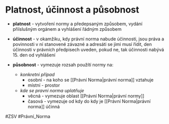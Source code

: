 # Platnost, účinnost a působnost

- **platnost** - vytvoření normy a předepsaným způsobem, vydání přííslušným orgánem a vyhlášení řádným způsobem

- **účinnost** - v okamžiku, kdy právní norma nabude účinnosti, jsou práva a povinnosti v ní stanovené závazné a adresáti se jimi musí řídit, den účinnosti v právních předpisech uveden, pokud ne, tak účinnosti nabývá 15. den od vyhlášení

- **působnost** -  vymezuje rozsah použítí normy na:
	- *konkretni případ* 
		- osobní - na koho se [[Právní Norma|právní norma]] vztahuje 
		- místní - prostor
	- *kde se pravni norma uplatňuje*
		- věcná - vymezuje oblast [[Právní Norma|právní normy]]
		- časová - vymezuje od kdy do kdy je [[Právní Norma|právní norma]] účinná


#ZSV #Právní_Norma